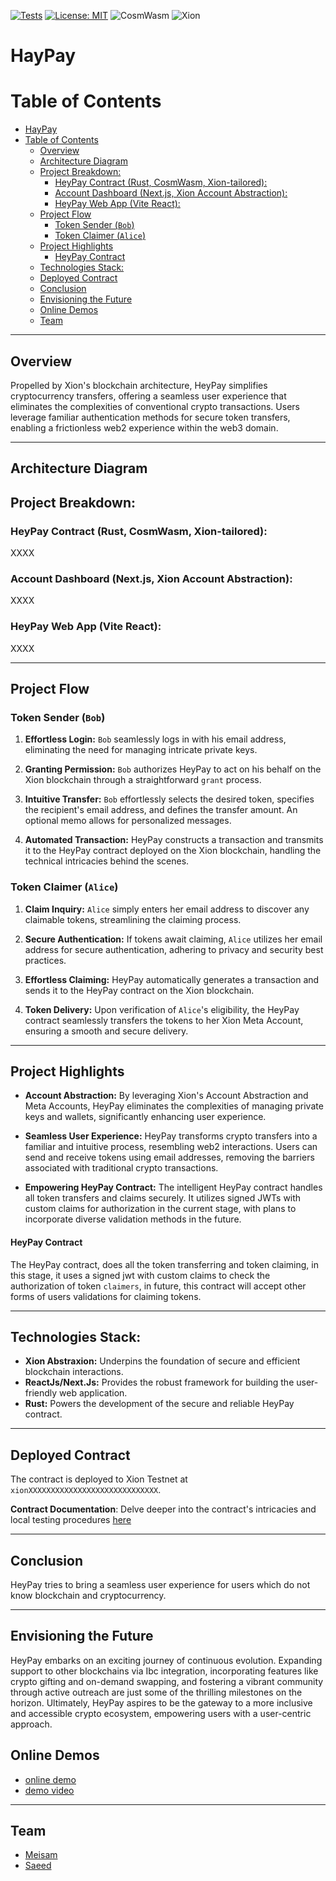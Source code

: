 [![Tests](https://github.com/omni001s/front_test/actions/workflows/Basic.yml/badge.svg)](https://github.com/omni001s/front_test/actions/workflows/Basic.yml)
[![License: MIT](https://img.shields.io/badge/License-MIT-yellow.svg)](https://opensource.org/licenses/MIT)
![CosmWasm](https://img.shields.io/badge/CosmWasm-green)
![Xion](https://img.shields.io/badge/Xion-black)
# HayPay

# Table of Contents
- [HayPay](#haypay)
- [Table of Contents](#table-of-contents)
  - [Overview](#overview)
  - [Architecture Diagram](#architecture-diagram)
  - [Project Breakdown:](#project-breakdown)
    - [HeyPay Contract (Rust, CosmWasm, Xion-tailored):](#heypay-contract-rust-cosmwasm-xion-tailored)
    - [Account Dashboard (Next.js, Xion Account Abstraction):](#account-dashboard-nextjs-xion-account-abstraction)
    - [HeyPay Web App (Vite React):](#heypay-web-app-vite-react)
  - [Project Flow](#project-flow)
    - [Token Sender (`Bob`)](#token-sender-bob)
    - [Token Claimer (`Alice`)](#token-claimer-alice)
  - [Project Highlights](#project-highlights)
      - [HeyPay Contract](#heypay-contract)
  - [Technologies Stack:](#technologies-stack)
  - [Deployed Contract](#deployed-contract)
  - [Conclusion](#conclusion)
  - [Envisioning the Future](#envisioning-the-future)
  - [Online Demos](#online-demos)
  - [Team](#team)

***
## Overview

Propelled by Xion's blockchain architecture, HeyPay simplifies cryptocurrency transfers, offering a seamless user experience that eliminates the complexities of conventional crypto transactions. Users leverage familiar authentication methods for secure token transfers, enabling a frictionless web2 experience within the web3 domain.
***
## Architecture Diagram

<!-- ![image](https://github.com/XXXXX) -->
## Project Breakdown:

### HeyPay Contract (Rust, CosmWasm, Xion-tailored):
XXXX
### Account Dashboard (Next.js, Xion Account Abstraction):
XXXX
### HeyPay Web App (Vite React):
XXXX
***
## Project Flow

### Token Sender (`Bob`)
1. **Effortless Login:** `Bob` seamlessly logs in with his email address, eliminating the need for managing intricate private keys.

2. **Granting Permission:** `Bob` authorizes HeyPay to act on his behalf on the Xion blockchain through a straightforward `grant` process.

3. **Intuitive Transfer:** `Bob` effortlessly selects the desired token, specifies the recipient's email address, and defines the transfer amount. An optional memo allows for personalized messages.
4. **Automated Transaction:** HeyPay constructs a transaction and transmits it to the HeyPay contract deployed on the Xion blockchain, handling the technical intricacies behind the scenes.

### Token Claimer (`Alice`)
1. **Claim Inquiry:** `Alice` simply enters her email address to discover any claimable tokens, streamlining the claiming process.

2. **Secure Authentication:** If tokens await claiming, `Alice` utilizes her email address for secure authentication, adhering to privacy and security best practices.

3. **Effortless Claiming:** HeyPay automatically generates a transaction and sends it to the HeyPay contract on the Xion blockchain.
4. **Token Delivery:** Upon verification of `Alice`'s eligibility, the HeyPay contract seamlessly transfers the tokens to her Xion Meta Account, ensuring a smooth and secure delivery.

***
## Project Highlights

- **Account Abstraction:** By leveraging Xion's Account Abstraction and Meta Accounts, HeyPay eliminates the complexities of managing private keys and wallets, significantly enhancing user experience.

- **Seamless User Experience:** HeyPay transforms crypto transfers into a familiar and intuitive process, resembling web2 interactions. Users can send and receive tokens using email addresses, removing the barriers associated with traditional crypto transactions.
- **Empowering HeyPay Contract:** The intelligent HeyPay contract handles all token transfers and claims securely. It utilizes signed JWTs with custom claims for authorization in the current stage, with plans to incorporate diverse validation methods in the future.

#### HeyPay Contract

The HeyPay contract, does all the token transferring and token claiming, in this stage, it uses a signed jwt with custom claims to check the authorization of token `claimers`, in future, this contract will accept other forms of users validations for claiming tokens. 

***
## Technologies Stack:

- **Xion Abstraxion:** Underpins the foundation of secure and efficient blockchain interactions.
- **ReactJs/Next.Js:** Provides the robust framework for building the user-friendly web application.
- **Rust:** Powers the development of the secure and reliable HeyPay contract.
***
## Deployed Contract

The contract is deployed to Xion Testnet at `xionXXXXXXXXXXXXXXXXXXXXXXXXXXXXX`.

**Contract Documentation**: Delve deeper into the contract's intricacies and local testing procedures [here](https://github.com/omni001s/HeyPay/tree/contract)


***
## Conclusion

HeyPay tries to bring a seamless user experience for users which do not know blockchain and cryptocurrency.
***
## Envisioning the Future

HeyPay embarks on an exciting journey of continuous evolution. Expanding support to other blockchains via Ibc integration, incorporating features like crypto gifting and on-demand swapping, and fostering a vibrant community through active outreach are just some of the thrilling milestones on the horizon. Ultimately, HeyPay aspires to be the gateway to a more inclusive and accessible crypto ecosystem, empowering users with a user-centric approach.

<!-- send notification to receiver that they have some tokens that are able to be claimed -->

## Online Demos
- [online demo](https://omni001s.github.io/HeyPay/)
- [demo video](https://youtu.be/xxxxxxxxxxx)



***
## Team
- [Meisam](https://www.github.com/meisamtaher)
- [Saeed](https://www.github.com/omni001s)

